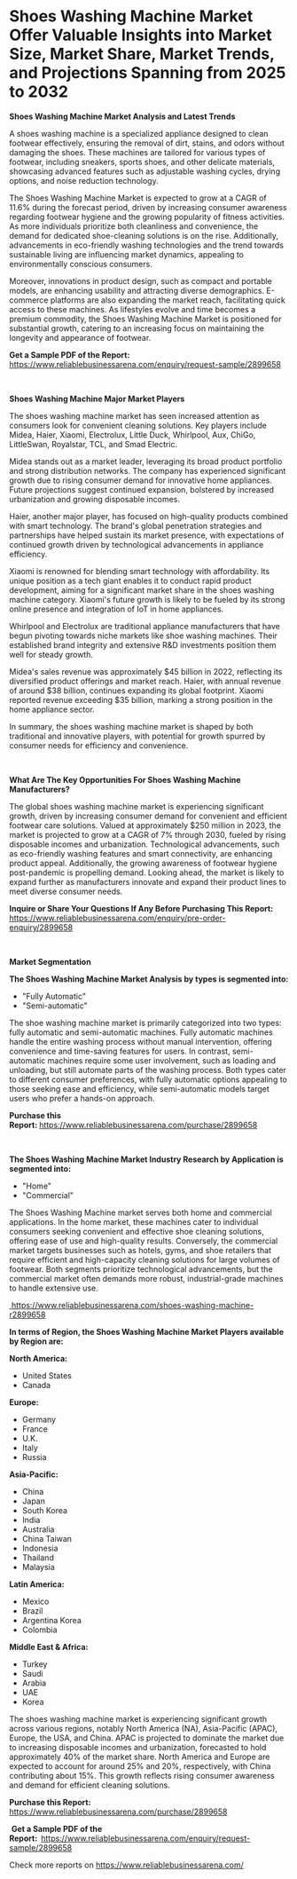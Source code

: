 <p><h1>Shoes Washing Machine Market Offer Valuable Insights into Market Size, Market Share, Market Trends, and Projections Spanning from 2025 to 2032</h1></p><p><strong>Shoes Washing Machine Market Analysis and Latest Trends</strong></p>
<p><p>A shoes washing machine is a specialized appliance designed to clean footwear effectively, ensuring the removal of dirt, stains, and odors without damaging the shoes. These machines are tailored for various types of footwear, including sneakers, sports shoes, and other delicate materials, showcasing advanced features such as adjustable washing cycles, drying options, and noise reduction technology.</p><p>The Shoes Washing Machine Market is expected to grow at a CAGR of 11.6% during the forecast period, driven by increasing consumer awareness regarding footwear hygiene and the growing popularity of fitness activities. As more individuals prioritize both cleanliness and convenience, the demand for dedicated shoe-cleaning solutions is on the rise. Additionally, advancements in eco-friendly washing technologies and the trend towards sustainable living are influencing market dynamics, appealing to environmentally conscious consumers.</p><p>Moreover, innovations in product design, such as compact and portable models, are enhancing usability and attracting diverse demographics. E-commerce platforms are also expanding the market reach, facilitating quick access to these machines. As lifestyles evolve and time becomes a premium commodity, the Shoes Washing Machine Market is positioned for substantial growth, catering to an increasing focus on maintaining the longevity and appearance of footwear.</p></p>
<p><strong>Get a Sample PDF of the Report:&nbsp;</strong> <a href="https://www.reliablebusinessarena.com/enquiry/request-sample/2899658?utm_campaign=3509&utm_medium=2&utm_source=Github&utm_content=ia&utm_term=16032025&utm_id=shoes-washing-machine">https://www.reliablebusinessarena.com/enquiry/request-sample/2899658</a></p>
<p>&nbsp;</p>
<p><strong>Shoes Washing Machine Major Market Players</strong></p>
<p><p>The shoes washing machine market has seen increased attention as consumers look for convenient cleaning solutions. Key players include Midea, Haier, Xiaomi, Electrolux, Little Duck, Whirlpool, Aux, ChiGo, LittleSwan, Royalstar, TCL, and Smad Electric.</p><p>Midea stands out as a market leader, leveraging its broad product portfolio and strong distribution networks. The company has experienced significant growth due to rising consumer demand for innovative home appliances. Future projections suggest continued expansion, bolstered by increased urbanization and growing disposable incomes.</p><p>Haier, another major player, has focused on high-quality products combined with smart technology. The brand's global penetration strategies and partnerships have helped sustain its market presence, with expectations of continued growth driven by technological advancements in appliance efficiency.</p><p>Xiaomi is renowned for blending smart technology with affordability. Its unique position as a tech giant enables it to conduct rapid product development, aiming for a significant market share in the shoes washing machine category. Xiaomi's future growth is likely to be fueled by its strong online presence and integration of IoT in home appliances.</p><p>Whirlpool and Electrolux are traditional appliance manufacturers that have begun pivoting towards niche markets like shoe washing machines. Their established brand integrity and extensive R&D investments position them well for steady growth.</p><p>Midea's sales revenue was approximately $45 billion in 2022, reflecting its diversified product offerings and market reach. Haier, with annual revenue of around $38 billion, continues expanding its global footprint. Xiaomi reported revenue exceeding $35 billion, marking a strong position in the home appliance sector.</p><p>In summary, the shoes washing machine market is shaped by both traditional and innovative players, with potential for growth spurred by consumer needs for efficiency and convenience.</p></p>
<p>&nbsp;</p>
<p><strong>What Are The Key Opportunities For Shoes Washing Machine Manufacturers?</strong></p>
<p><p>The global shoes washing machine market is experiencing significant growth, driven by increasing consumer demand for convenient and efficient footwear care solutions. Valued at approximately $250 million in 2023, the market is projected to grow at a CAGR of 7% through 2030, fueled by rising disposable incomes and urbanization. Technological advancements, such as eco-friendly washing features and smart connectivity, are enhancing product appeal. Additionally, the growing awareness of footwear hygiene post-pandemic is propelling demand. Looking ahead, the market is likely to expand further as manufacturers innovate and expand their product lines to meet diverse consumer needs.</p></p>
<p><strong>Inquire or Share Your Questions If Any Before Purchasing This Report:</strong> <a href="https://www.reliablebusinessarena.com/enquiry/pre-order-enquiry/2899658?utm_campaign=3509&utm_medium=2&utm_source=Github&utm_content=ia&utm_term=16032025&utm_id=shoes-washing-machine">https://www.reliablebusinessarena.com/enquiry/pre-order-enquiry/2899658</a></p>
<p>&nbsp;</p>
<p><strong>Market Segmentation</strong></p>
<p><strong>The Shoes Washing Machine Market Analysis by types is segmented into:</strong></p>
<p><ul><li>"Fully Automatic"</li><li>"Semi-automatic"</li></ul></p>
<p><p>The shoe washing machine market is primarily categorized into two types: fully automatic and semi-automatic machines. Fully automatic machines handle the entire washing process without manual intervention, offering convenience and time-saving features for users. In contrast, semi-automatic machines require some user involvement, such as loading and unloading, but still automate parts of the washing process. Both types cater to different consumer preferences, with fully automatic options appealing to those seeking ease and efficiency, while semi-automatic models target users who prefer a hands-on approach.</p></p>
<p><strong>Purchase this Report:&nbsp;</strong><a href="https://www.reliablebusinessarena.com/purchase/2899658?utm_campaign=3509&utm_medium=2&utm_source=Github&utm_content=ia&utm_term=16032025&utm_id=shoes-washing-machine">https://www.reliablebusinessarena.com/purchase/2899658</a></p>
<p>&nbsp;</p>
<p><strong>The Shoes Washing Machine Market Industry Research by Application is segmented into:</strong></p>
<p><ul><li>"Home"</li><li>"Commercial"</li></ul></p>
<p><p>The Shoes Washing Machine market serves both home and commercial applications. In the home market, these machines cater to individual consumers seeking convenient and effective shoe cleaning solutions, offering ease of use and high-quality results. Conversely, the commercial market targets businesses such as hotels, gyms, and shoe retailers that require efficient and high-capacity cleaning solutions for large volumes of footwear. Both segments prioritize technological advancements, but the commercial market often demands more robust, industrial-grade machines to handle extensive use.</p></p>
<p><a href="https://www.reliablebusinessarena.com/shoes-washing-machine-r2899658?utm_campaign=3509&utm_medium=2&utm_source=Github&utm_content=ia&utm_term=16032025&utm_id=shoes-washing-machine">&nbsp;https://www.reliablebusinessarena.com/shoes-washing-machine-r2899658</a></p>
<p><strong>In terms of Region, the Shoes Washing Machine Market Players available by Region are:</strong></p>
<p>
    <p> <strong> North America: </strong>
        <ul>
            <li>United States</li>
            <li>Canada</li>
        </ul>
        </p> 
    <p> <strong> Europe: </strong>
        <ul>
            <li>Germany</li>
            <li>France</li>
            <li>U.K.</li>
            <li>Italy</li>
            <li>Russia</li>
        </ul>
        </p> 
    <p> <strong> Asia-Pacific: </strong>
        <ul>
            <li>China</li>
            <li>Japan</li>
            <li>South Korea</li>
            <li>India</li>
            <li>Australia</li>
            <li>China Taiwan</li>
            <li>Indonesia</li>
            <li>Thailand</li>
            <li>Malaysia</li>
        </ul>
        </p> 
    <p> <strong> Latin America: </strong>
        <ul>
            <li>Mexico</li>
            <li>Brazil</li>
            <li>Argentina Korea</li>
            <li>Colombia</li>
        </ul>
        </p> 
    <p> <strong> Middle East & Africa: </strong>
        <ul>
            <li>Turkey</li>
            <li>Saudi</li>
            <li>Arabia</li>
            <li>UAE</li>
            <li>Korea</li>
        </ul>
    </p>
    </p>
<p><p>The shoes washing machine market is experiencing significant growth across various regions, notably North America (NA), Asia-Pacific (APAC), Europe, the USA, and China. APAC is projected to dominate the market due to increasing disposable incomes and urbanization, forecasted to hold approximately 40% of the market share. North America and Europe are expected to account for around 25% and 20%, respectively, with China contributing about 15%. This growth reflects rising consumer awareness and demand for efficient cleaning solutions.</p></p>
<p><strong>Purchase this Report: </strong><a href="https://www.reliablebusinessarena.com/purchase/2899658?utm_campaign=3509&utm_medium=2&utm_source=Github&utm_content=ia&utm_term=16032025&utm_id=shoes-washing-machine">https://www.reliablebusinessarena.com/purchase/2899658</a></p>
<p>&nbsp;<strong>Get a Sample PDF of the Report:&nbsp;&nbsp;</strong><a href="https://www.reliablebusinessarena.com/enquiry/request-sample/2899658?utm_campaign=3509&utm_medium=2&utm_source=Github&utm_content=ia&utm_term=16032025&utm_id=shoes-washing-machine">https://www.reliablebusinessarena.com/enquiry/request-sample/2899658</a></p>
<p><strong></strong></p>
<p>Check more reports on <a href="https://www.reliablebusinessarena.com/?utm_campaign=3509&utm_medium=2&utm_source=Github&utm_content=ia&utm_term=16032025&utm_id=shoes-washing-machine">https://www.reliablebusinessarena.com/</a></p>